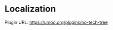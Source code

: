 # Localization<a class="float-right notetoggle localization-info fas fa-info-circle text-decor-none" href=""></a>

Plugin URL: https://umod.org/plugins/no-tech-tree

